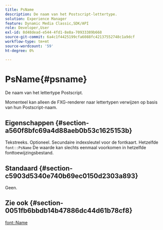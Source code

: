 ```yaml
---
title: PsName
description: De naam van het Postscript-lettertype.
solution: Experience Manager
feature: Dynamic Media Classic,SDK/API
role: Developer,User
exl-id: 8d48dead-e544-4fd1-8e8a-70933389b668
source-git-commit: 6a4c1f4425199cfa6088fc42137552748c1a9dcf
workflow-type: tm+mt
source-wordcount: '59'
ht-degree: 0%

---
```


# PsName{#psname}

De naam van het lettertype Postscript.

Momenteel kan alleen de FXG-renderer naar lettertypen verwijzen op basis van hun Postscript-naam.

## Eigenschappen {#section-a560f8bfc69a4d88aeb0b53c1625153b}

Tekstreeks. Optioneel. Secundaire indexsleutel voor de fontkaart. Hetzelfde `font::PsName` De waarde kan slechts eenmaal voorkomen in hetzelfde fonttoewijzingsbestand.

## Standaard {#section-c5903d5340e740b69ec0150d2303a893}

Geen.

## Zie ook {#section-0051fb6bbdb14b47886dc44d61b78cf8}

[font::Name](/help/aem-is-ir-api/is-api/image-catalog/image-serving-api-ref/c-image-catalog-reference/c-font-map-reference/r-name-font.md)
